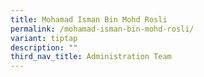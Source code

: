 ```yaml
---
title: Mohamad Isman Bin Mohd Rosli
permalink: /mohamad-isman-bin-mohd-rosli/
variant: tiptap
description: ""
third_nav_title: Administration Team
---
```

